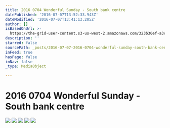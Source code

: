 ```yaml
---
title: 2016 0704 Wonderful Sunday - South bank centre
datePublished: '2016-07-07T13:52:33.943Z'
dateModified: '2016-07-07T13:41:13.205Z'
author: []
isBasedOnUrl: >-
  https://the-grid-user-content.s3-us-west-2.amazonaws.com/323b30ef-a3c7-45c0-ae95-ef24c503d6bc.jpg
description: ''
starred: false
sourcePath: _posts/2016-07-07-2016-0704-wonderful-sunday-south-bank-centre.md
inFeed: true
hasPage: false
inNav: false
_type: MediaObject

---
```

# 2016 0704 Wonderful Sunday - South bank centre
![](https://the-grid-user-content.s3-us-west-2.amazonaws.com/323b30ef-a3c7-45c0-ae95-ef24c503d6bc.jpg)
![](https://the-grid-user-content.s3-us-west-2.amazonaws.com/b5b25edd-3ea3-4f5c-b0a2-2f210be4accd.jpg)
![](https://the-grid-user-content.s3-us-west-2.amazonaws.com/b51a95d7-3e00-4b43-92b5-7354f81b4a91.jpg)
![](https://the-grid-user-content.s3-us-west-2.amazonaws.com/7399284f-1250-49b5-b238-4335bd9351cc.jpg)
![](https://the-grid-user-content.s3-us-west-2.amazonaws.com/818b4b4b-a3ba-48e1-9665-88b07b41bf26.jpg)